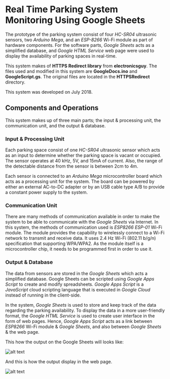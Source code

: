 # Real Time Parking System Monitoring Using Google Sheets

The prototype of the parking system consist of four *HC-SR04* ultrasonic sensors, two *Arduino Mega*, and an *ESP-8266* Wi-Fi module as part of hardware components. For the software parts, *Google Sheets* acts as a simplified database, and *Google HTML Service* web page were used to display the availability of parking spaces in real-time.

This system makes of **HTTPS Redirect library** from **electronicsguy**. The files used and modified in this system are **GoogleDocs.ino** and **GoogleScript.gs**. The original files are located in the **HTTPSRedirect** directory.

This system was developed on July 2018.

## Components and Operations

This system makes up of three main parts; the input & processing unit, the communication unit, and the output & database.

### Input & Processing Unit

Each parking space consist of one *HC-SR04* ultrasonic sensor which acts as an input to determine whether the parking space is vacant or occupied. The sensor operates at 40 kHz, 5V, and 15mA of current. Also, the range of the detectable distance from the sensor is between 2cm to 4m. 

Each sensor is connected to an *Arduino Mega* microcontroller board which acts as a processing unit for the system. The board can be powered by either an external AC-to-DC adapter or by an USB cable type A/B to provide a constant power supply to the system.

### Communication Unit

There are many methods of communication available in order to make the system to be able to communicate with the *Google Sheets* via Internet. In this system, the methods of communication used is *ESP8266 ESP-01* Wi-Fi module. The module provides the capability to wirelessly connect to a Wi-Fi network to transmit and receive data. It uses 2.4 Hz Wi-Fi (802.11 b/g/n) specification that supporting WPA/WPA2. As the module itself is a microcontroller chip, it needs to be programmed first in order to use it.

### Output & Database

The data from sensors are stored in the *Google Sheets* which acts a simplified database. Google Sheets can be scripted using *Google Apps Script* to create and modify spreadsheets. *Google Apps Script* is a *JavaScript* cloud scripting language that is executed in *Google Cloud* instead of running in the client-side.

In the system, *Google Sheets* is used to store and keep track of the data regarding the parking availability. To display the data in a more user-friendly format, the *Google HTML Service* is used to create user interface in the form of web pages. Hence, *Google Apps Script* acts as a link between *ESP8266* Wi-Fi module & *Google Sheets*, and also between *Google Sheets* & the web page.

This how the output on the Google Sheets will looks like:

![alt text](https://github.com/syafiqfrhn/Real-Time-Parking-System-Monitoring-Using-Google-Sheets/blob/master/3rd-Output-%26-Database/img/GSOutput.PNG)

And this is how the output display in the web page.

![alt text](https://github.com/syafiqfrhn/Real-Time-Parking-System-Monitoring-Using-Google-Sheets/blob/master/3rd-Output-%26-Database/img/WebOutput.PNG)


